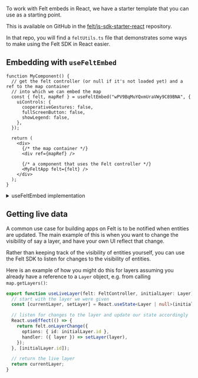 To work with Felt embeds in React, we have a starter template that you can use as a starting
point.

This is available on GitHub in the [felt/js-sdk-starter-react](https://github.com/felt/js-sdk-starter-react)
repository.

In that repo, you will find a `feltUtils.ts` file that demonstrates some ways to make using the Felt SDK
in React easier.

## Embedding with `useFeltEmbed`

```tsx
function MyComponent() {
  // get the felt controller (or null if it's not loaded yet) and a ref to the map container
  // into which we can embed the map
  const { felt, mapRef } = useFeltEmbed("wPV9BqMuYQxmUraVWy9C89BNA", {
    uiControls: {
      cooperativeGestures: false,
      fullScreenButton: false,
      showLegend: false,
    },
  });

  return (
    <div>
      {/* the map container */}
      <div ref={mapRef} />

      {/* a component that uses the Felt controller */}
      <MyFeltApp felt={felt} />
    </div>
  );
}
```

<details>
<summary>useFeltEmbed implementation</summary>

```typescript
import {
  PmaFelt,
  FeltController,
  FeltEmbedOptions,
  Layer,
  LayerGroup,
} from "@feltjs/js-sdk";
import React from "react";

export function useFeltEmbed(mapId: string, embedOptions: FeltEmbedOptions) {
  const [felt, setFelt] = React.useState<FeltController | null>(null);
  const hasLoadedRef = React.useRef(false);
  const mapRef = React.useRef<HTMLDivElement>(null);

  React.useEffect(() => {
    async function loadFelt() {
      if (hasLoadedRef.current) return;
      if (!mapRef.current) return;

      hasLoadedRef.current = true;
      const felt = await Felt.embed(mapRef.current, mapId, embedOptions);
      setFelt(felt);
    }

    loadFelt();
  }, []);

  return {
    felt,
    mapRef,
  };
}
```
</details>

## Getting live data

A common use case for building apps on Felt is to be notified when entities are updated. The main
example of this is when you want to change the visibility of say a layer, and have your own UI
reflect that change.

Rather than keeping track of the visibility of entities yourself, you can use the Felt SDK to listen
for changes to the visibility of entities.

Here is an example of how you might do this for layers assuming you already have a reference to
a `Layer` object, e.g. from calling `map.getLayers()`:

```typescript
export function useLiveLayer(felt: FeltController, initialLayer: Layer) {
  // start with the layer we were given
  const [currentLayer, setLayer] = React.useState<Layer | null>(initialLayer);

  // listen for changes to the layer and update our state accordingly
  React.useEffect(() => {
    return felt.onLayerChange({
      options: { id: initialLayer.id },
      handler: ({ layer }) => setLayer(layer),
    });
  }, [initialLayer.id]);

  // return the live layer
  return currentLayer;
}
```
